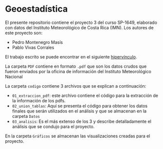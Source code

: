 # Geoestadística
El presente repositorio contiene el proyecto 3 del curso SP-1649, elaborado con datos del Instituto Meteorológico de Costa Rica (IMN).
Los autores de este proyecto son:
* Pedro Montenegro Masís
* Pablo Vivas Corrales

El trabajo escrito se puede encontrar en el siguiente [hipervínculo](https://www.overleaf.com/read/jbtpwdhysyhp).

La carpeta `PDF` contiene en formato `.pdf` que son los datos crudos que fueron enviados por la oficina de información del Instituto Meteorológico Nacional

La carpeta `codigo` contiene 3 archivos que se explican a continuación:
* `01_extraccion_pdf`: este archivo contiene el código para la extracción de la información de los pdfs.
* `02_union_tablas`: Aquí se presenta el código para obtener los datos finales que serán utilizados en el análisis y que se almacenan en la carpeta `Datos`
* `03_analisis`: Es el más extenso de los 3 y describe detalladamente el análisis que se condujo para el proyecto.

En la carpeta `Gráficos` se almacenan las visualizaciones creadas para el proyecto.
